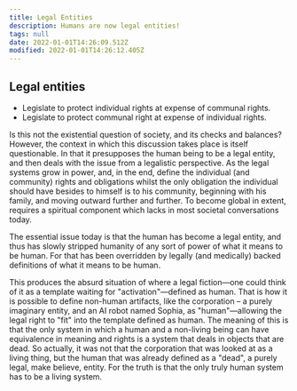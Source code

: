```yaml
---
title: Legal Entities
description: Humans are now legal entities!
tags: null
date: 2022-01-01T14:26:09.512Z
modified: 2022-01-01T14:26:12.405Z
---
```


## Legal entities

- Legislate to protect individual rights at expense of communal rights.
- Legislate to protect communal right at expense of individual rights.

Is this not the existential question of society, and its checks and balances? However, the context in which this discussion takes place is itself questionable. In that it presupposes the human being to be a legal entity, and then deals with the issue from a legalistic perspective. As the legal systems grow in power, and, in the end, define the individual (and community) rights and obligations whilst the only obligation the individual should have besides to himself is to his community, beginning with his family, and moving outward further and further. To become global in extent, requires a spiritual component which lacks in most societal conversations today.

The essential issue today is that the human has become a legal entity, and thus has slowly stripped humanity of any sort of power of what it means to be human. For that has been overridden by legally (and medically) backed definitions of what it means to be human.

This produces the absurd situation of where a legal fiction&mdash;one could think of it as a template waiting for "activation"&mdash;defined as human. That is how it is possible to define non-human artifacts, like the corporation &ndash; a purely imaginary entity, and an AI robot named Sophia, as "human"&mdash;allowing the legal right to "fit" into the template defined as human. The meaning of this is that the only system in which a human and a non-living being can have equivalence in meaning and rights is a system that deals in objects that are dead. So actually, it was not that the corporation that was looked at as a living thing, but the human that was already defined as a "dead", a purely legal, make believe, entity. For the truth is that the only truly human system has to be a living system.
